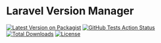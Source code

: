 # Laravel Version Manager

[![Latest Version on Packagist](https://img.shields.io/packagist/v/laravel-version-manager/tazz.svg?style=flat-square)](https://packagist.org/packages/laravel-version-manager/tazz)
[![GitHub Tests Action Status](https://img.shields.io/github/actions/workflow/status/tazztz/laravel-version-manager/tests.yml?branch=main&label=tests&style=flat-square)](https://github.com/tazztz/laravel-version-manager/actions?query=workflow%3Atests+branch%3Amain)
[![Total Downloads](https://img.shields.io/packagist/dt/laravel-version-manager/tazz.svg?style=flat-square)](https://packagist.org/packages/laravel-version-manager/tazz)
[![License](https://img.shields.io/packagist/l/laravel-version-manager/tazz.svg?style=flat-square)](https://packagist.org/packages/laravel-version-manager/tazz) 

